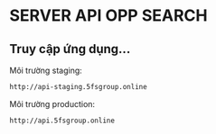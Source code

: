 # SERVER API OPP SEARCH

## Truy cập ứng dụng...

Môi trường staging:

```bash
http://api-staging.5fsgroup.online
```

Môi trường production:

```bash
http://api.5fsgroup.online
```
